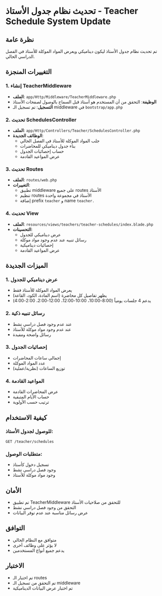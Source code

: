 # تحديث نظام جدول الأستاذ - Teacher Schedule System Update

## نظرة عامة
تم تحديث نظام جدول الأستاذ ليكون ديناميكي ويعرض المواد الموكلة للأستاذ في الفصل الدراسي الحالي.

## التغييرات المنجزة

### 1. إنشاء TeacherMiddleware
- **الملف**: `app/Http/Middleware/TeacherMiddleware.php`
- **الوظيفة**: التحقق من أن المستخدم هو أستاذ قبل السماح بالوصول لصفحات الأستاذ
- **التسجيل**: تم تسجيل الـ middleware في `bootstrap/app.php`

### 2. تحديث SchedulesController
- **الملف**: `app/Http/Controllers/Teacher/SchedulesController.php`
- **الوظائف الجديدة**:
  - جلب المواد الموكلة للأستاذ في الفصل الحالي
  - بناء جدول ديناميكي للمحاضرات
  - حساب إحصائيات الجدول
  - عرض المواعيد القادمة

### 3. تحديث Routes
- **الملف**: `routes/web.php`
- **التغييرات**:
  - تطبيق middleware على جميع routes الأستاذ
  - تنظيم routes الأستاذ في مجموعة واحدة
  - إضافة prefix `teacher` و name `teacher.`

### 4. تحديث View
- **الملف**: `resources/views/teachers/teacher-schedules/index.blade.php`
- **التحسينات**:
  - عرض ديناميكي للجدول
  - رسائل تنبيه عند عدم وجود مواد موكلة
  - إحصائيات ديناميكية
  - عرض المواعيد القادمة

## الميزات الجديدة

### 1. عرض ديناميكي للجدول
- يعرض المواد الموكلة للأستاذ فقط
- يظهر تفاصيل كل محاضرة (اسم المادة، الكود، القاعة)
- يدعم 4 جلسات يومياً (8:00-10:00، 10:00-12:00، 12:00-2:00، 2:00-4:00)

### 2. رسائل تنبيه ذكية
- عند عدم وجود فصل دراسي نشط
- عند عدم وجود مواد موكلة للأستاذ
- رسائل واضحة ومفيدة

### 3. إحصائيات الجدول
- إجمالي ساعات المحاضرات
- عدد المواد الموكلة
- توزيع الساعات (نظرية/عملية)

### 4. المواعيد القادمة
- عرض المحاضرات القادمة
- حساب الأيام المتبقية
- ترتيب حسب الأولوية

## كيفية الاستخدام

### للوصول لجدول الأستاذ:
```
GET /teacher/schedules
```

### متطلبات الوصول:
- تسجيل دخول كأستاذ
- وجود فصل دراسي نشط
- وجود مواد موكلة للأستاذ

## الأمان
- تم تطبيق TeacherMiddleware للتحقق من صلاحيات الأستاذ
- التحقق من وجود فصل دراسي نشط
- عرض رسائل مناسبة عند عدم توفر البيانات

## التوافق
- متوافق مع النظام الحالي
- لا يؤثر على وظائف أخرى
- يدعم جميع أنواع المستخدمين

## الاختبار
- تم اختبار الـ routes
- تم التحقق من تسجيل الـ middleware
- تم اختبار عرض البيانات الديناميكية 